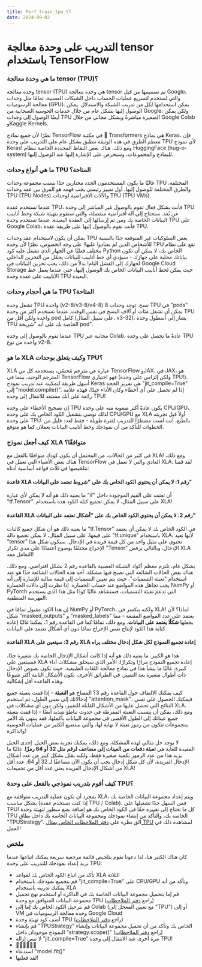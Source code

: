 ```yaml
---
title: Perf_train_tpu_tf
date: 2024-09-02
---
```


# التدريب على وحدة معالجة tensor باستخدام TensorFlow

### ما هي وحدة معالجة tensor (TPU)؟

وحدة معالجة tensor (TPU) هي وحدة معالجة tensor تم تصميمها من قبل Google، والتي تُستخدم لتسريع عمليات الحساب داخل الشبكات العصبية، تمامًا مثل وحدات معالجة الرسوميات (GPU). يمكن استخدامها لكل من تدريب الشبكة والاستدلال. يمكن الوصول إليها بشكل عام من خلال خدمات الحوسبة السحابية من Google، ولكن يمكن أيضًا الوصول إلى وحدات TPU الصغيرة مباشرةً وبشكل مجاني من خلال Google Colab وKaggle Kernels.

نظرًا لأن جميع نماذج TensorFlow في مكتبة 🤗 Transformers هي نماذج Keras، فإن معظم الطرق في هذه الوثيقة تنطبق بشكل عام على التدريب على وحدة TPU لأي نموذج Keras! ومع ذلك، هناك بعض النقاط المحددة الخاصة بنظام HuggingFace (hug-o-system) للنماذج والمجموعات، وسنحرص على الإشارة إليها عند الوصول إليها.

### ما هي أنواع وحدات TPU المتاحة؟

غالبًا ما يكون المستخدمون الجدد محتارين جدًا بسبب مجموعة وحدات TPU المختلفة، والطرق المختلفة للوصول إليها. أول تمييز رئيسي يجب فهمه هو الفرق بين عقد وحدات TPU (TPU Nodes) والآلات الافتراضية لوحدات TPU (TPU VMs).

عندما تستخدم عقدة TPU، فأنت بشكل فعال تقوم بالوصول غير المباشر إلى وحدة TPU عن بُعد. ستحتاج إلى آلة افتراضية منفصلة، والتي ستقوم بتهيئة شبكة وخط أنابيب البيانات الخاصة بك ومن ثم إرسالها إلى العقدة البعيدة. عندما تستخدم وحدة TPU على Google Colab، فأنت تقوم بالوصول إليها على طريقة عقدة TPU.

يمكن أن يكون لاستخدام عقد وحدات TPU بعض السلوكيات غير المتوقعة جدًا بالنسبة للأشخاص الذين لم يعتادوا عليها! على وجه الخصوص، نظرًا لأن وحدة TPU تقع على نظام مختلف فعليًا عن الجهاز الذي تشغل عليه كود Python الخاص بك، لا يمكن أن تكون بياناتك محلية على جهازك - سيؤدي أي خط أنابيب للبيانات يحمّل من التخزين الداخلي لجهازك إلى الفشل التام! بدلاً من ذلك، يجب تخزين البيانات في Google Cloud Storage حيث يمكن لخط أنابيب البيانات الخاص بك الوصول إليها، حتى عندما يعمل خط الأنابيب على عقدة وحدة TPU البعيدة.

### ما هي أحجام وحدات TPU المتاحة؟

تشغل وحدة TPU واحدة (v2-8/v3-8/v4-8) 8 نسخ. توجد وحدات TPU في "pods" يمكن أن تشغل مئات أو آلاف النسخ في نفس الوقت. عندما تستخدم أكثر من وحدة TPU واحدة ولكن أقل من pod كامل (على سبيل المثال، v3-32)، يشار إلى أسطول وحدة TPU الخاصة بك على أنه "شريحة pod".

عندما تقوم بالوصول إلى وحدة TPU مجانية عبر Colab، عادةً ما تحصل على وحدة TPU واحدة من نوع v2-8.

### ما هو XLA وكيف يتعلق بوحدات TPU؟

XLA عبارة عن مترجم مُحسّن، يستخدمه كل من TensorFlow وJAX. في JAX، هو المترجم الوحيد، بينما في TensorFlow فهو اختياري (ولكن إلزامي على وحدة TPU!). أسهل طريقة لتمكينه عند تدريب نموذج Keras هي تمرير الحجة "jit_compile=True" إلى "model.compile()". إذا لم تحصل على أي أخطاء وكان الأداء جيدًا، فهذه علامة رائعة على أنك مستعد للانتقال إلى وحدة TPU!

إن تصحيح الأخطاء على وحدة TPU يكون عادةً أكثر صعوبة منه على وحدة CPU/GPU، لذلك نوصي بتشغيل الكود الخاص بك على وحدة CPU/GPU مع XLA أولاً قبل تجربته على وحدة TPU. بالطبع، أنت لست مضطرًا للتدريب لفترة طويلة - فقط لعدد قليل من الخطوات للتأكد من أن نموذجك وخط أنابيب البيانات يعملان كما هو متوقع.
### كيف أجعل نموذج XLA متوافقًا؟

في كثير من الحالات، من المحتمل أن يكون كودك متوافقًا بالفعل مع XLA! ومع ذلك، هناك بعض الأشياء التي تعمل في TensorFlow العادي والتي لا تعمل في XLA. لقد قمنا بتلخيصها في ثلاث قواعد أساسية أدناه:

#### قاعدة XLA رقم 1: لا يمكن أن يحتوي الكود الخاص بك على "شروط تعتمد على البيانات"

ما يعنيه ذلك هو أنه لا يمكن لأي عبارة "if" أن تعتمد على القيم الموجودة داخل "tf.Tensor". على سبيل المثال، لا يمكن تجميع كتلة الكود هذه باستخدام XLA!

#### القاعدة XLA رقم 2: لا يمكن أن يحتوي الكود الخاص بك على "أشكال تعتمد على البيانات"

ما يعنيه ذلك هو أن شكل جميع كائنات "tf.Tensor" في الكود الخاص بك لا يمكن أن يعتمد على قيمها. على سبيل المثال، لا يمكن تجميع دالة "tf.unique" باستخدام XLA، لأنها تعيد "tensor" تحتوي على مثيل واحد من كل قيمة فريدة في الإدخال. سيكون شكل هذا الإخراج مختلفًا بوضوح اعتمادًا على مدى تكرار "Tensor" الإدخال، وبالتالي يرفض XLA التعامل معه!

بشكل عام، تلتزم معظم أكواد الشبكة العصبية بالقاعدة رقم 2 بشكل افتراضي. ومع ذلك، هناك بعض الحالات الشائعة التي تصبح فيها مشكلة. أحد هذه الحالات الشائعة جدًا هو عند استخدام "تعبئة التسميات"، حيث يتم تعيين التسميات إلى قيمة سالبة للإشارة إلى أنه يجب تجاهل هذه المواضع عند حساب الخسارة. إذا نظرت إلى دالات الخسارة NumPy أو PyTorch التي تدعم تعبئة التسميات، فستشاهد غالبًا كودًا مثل هذا الذي يستخدم الفهرسة المنطقية:

إن هذا الكود مقبول تمامًا في NumPy أو PyTorch، ولكنه ينكسر في XLA! لماذا؟ لأن شكل "masked_outputs" و "masked_labels" يعتمد على عدد المواضع المقنعة - مما يجعلها **شكلًا يعتمد على البيانات**. ومع ذلك، تمامًا كما في القاعدة رقم 1، يمكننا غالبًا إعادة كتابة هذا الكود لإنتاج نفس الإخراج تمامًا دون أي أشكال تعتمد على البيانات.

#### القاعدة XLA رقم 3: سيتعين على XLA إعادة تجميع النموذج لكل شكل إدخال مختلف يراه

هذا هو الكبير. ما يعنيه ذلك هو أنه إذا كانت أشكال الإدخال الخاصة بك متغيرة جدًا، فسيتعين على XLA إعادة تجميع النموذج مرارًا وتكرارًا، الأمر الذي سيخلق مشكلات أداء كبيرة. غالبًا ما ينشأ هذا في نماذج معالجة اللغات الطبيعية، حيث تكون نصوص الإدخال ذات أطوال متغيرة بعد التمييز. في الطرائق الأخرى، تكون الأشكال الثابتة أكثر شيوعًا وهذه القاعدة أقل إشكالية.

كيف يمكنك الالتفاف حول القاعدة رقم 3؟ المفتاح هو **التعبئة** - إذا قمت بتعبئة جميع إدخالاتك إلى نفس الطول، ثم استخدم "attention_mask"، فيمكنك الحصول على نفس النتائج التي تحصل عليها من الأشكال القابلة للتغيير، ولكن دون أي مشكلات في XLA. ومع ذلك، يمكن أن يتسبب التعبئة المفرطة في حدوث تباطؤ شديد أيضًا - إذا قمت بتعبئة جميع عيناتك إلى الطول الأقصى في مجموعة البيانات بأكملها، فقد ينتهي بك الأمر بمجموعات تتكون من رموز تعبئة لا نهاية لها، والتي ستضيع الكثير من عمليات الحوسبة والذاكرة!

لا يوجد حل مثالي لهذه المشكلة. ومع ذلك، يمكنك تجربة بعض الحيل. إحدى الحيل المفيدة للغاية هي **تعبئة دفعات من العينات إلى مضاعف لرقم مثل 32 أو 64 رمزًا**. غالبًا ما يزيد هذا من عدد الرموز بكمية صغيرة فقط، ولكنه يقلل بشكل كبير من عدد أشكال الإدخال الفريدة، لأن كل شكل إدخال يجب أن يكون الآن مضاعفًا لـ 32 أو 64. عدد أقل من أشكال الإدخال الفريدة يعني عدد أقل من تجميعات XLA!

### كيف أقوم بتدريب نموذجي بالفعل على وحدة TPU؟

بمجرد أن تكون عملية التدريب متوافقة مع XLA، ويتم إعداد مجموعة البيانات الخاصة بك بشكل مناسب (إذا كنت تستخدم عقدة TPU / Colab)، فمن السهل جدًا تشغيلها على TPU! كل ما تحتاج إلى تغييره حقًا في الكود الخاص بك هو إضافة بضع سطور لتهيئة وحدة TPU الخاصة بك، والتأكد من إنشاء نموذجك ومجموعة البيانات الخاصة بك داخل نطاق "TPUStrategy". الق نظرة على [دفتر الملاحظات الخاص بمثال TPU](https://colab.research.google.com/github/huggingface/notebooks/blob/main/examples/tpu_training-tf.ipynb) لمشاهدة ذلك في العمل!

### ملخص

كان هناك الكثير هنا، لذا دعونا نقوم بتلخيص قائمة مرجعية سريعة يمكنك اتباعها عندما تريد إعداد نموذجك للتدريب على وحدة TPU:

- تأكد من اتباع الكود الخاص بك لقواعد XLA الثلاثة
- قم بتجميع نموذجك باستخدام "jit_compile=True" على CPU/GPU وتأكد من أنه يمكنك تدريبه باستخدام XLA
- قم إما بتحميل مجموعة البيانات الخاصة بك في الذاكرة أو استخدم نهج تحميل مجموعة البيانات المتوافق مع وحدة TPU (راجع [دفتر الملاحظات](https://colab.research.google.com/github/huggingface/notebooks/blob/main/examples/tpu_training-tf.ipynb))
- قم بترحيل الكود الخاص بك إما إلى Colab (مع تعيين المعجل إلى "TPU") أو إلى VM وحدة معالجة الرسوميات في Google Cloud
- أضف كود تهيئة وحدة TPU (راجع [دفتر الملاحظات](https://colab.research.google.com/github/huggingface/notebooks/blob/main/examples/tpu_training-tf.ipynb))
- قم بإنشاء "TPUStrategy" الخاص بك وتأكد من أن تحميل مجموعة البيانات وإنشاء النموذج موجودان داخل "strategy.scope()" (راجع [دفتر الملاحظات](https://colab.research.google.com/github/huggingface/notebooks/blob/main/examples/tpu_training-tf.ipynb))
- لا تنس إزالة "jit_compile=True" مرة أخرى عند الانتقال إلى وحدة TPU!
- 🙏🙏🙏🥺🥺🥺
- استدعاء "model.fit()"
- لقد فعلتها!